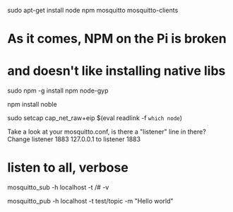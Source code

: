 
sudo apt-get install node npm mosquitto mosquitto-clients

# As it comes, NPM on the Pi is broken
# and doesn't like installing native libs
sudo npm -g install npm node-gyp

npm install noble

sudo setcap cap_net_raw+eip $(eval readlink -f `which node`)

Take a look at your mosquitto.conf, is there a "listener" line in there? Change
listener 1883 127.0.0.1
to
listener 1883


# listen to all, verbose
mosquitto_sub -h localhost -t /# -v

 mosquitto_pub -h localhost -t test/topic -m "Hello world"
